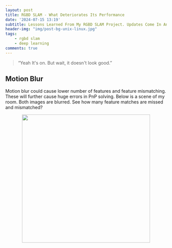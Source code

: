 ```yaml
---
layout: post
title: RGBD SLAM - What Deteriorates Its Performance
date: '2024-07-15 13:19'
subtitle: Lessons Learned From My RGBD SLAM Project. Updates Come In Anytime
header-img: "img/post-bg-unix-linux.jpg"
tags:
    - rgbd slam
    - deep learning
comments: true
---
```


> “Yeah It's on. But wait, it doesn't look good.”

## Motion Blur 

Motion blur could cause lower number of features and feature mismatching. These will further cause huge errors in PnP solving. Below is a scene of my room. Both images are blurred. See how many feature matches are missed and mismatched?


<div style="text-align: center;">
<p align="center">
    <figure>
        <img src="https://github.com/user-attachments/assets/740de502-c7c2-42c6-ab89-e35b3ddb4a19" height="400" alt=""/>
    </figure>
</p>
</div>

